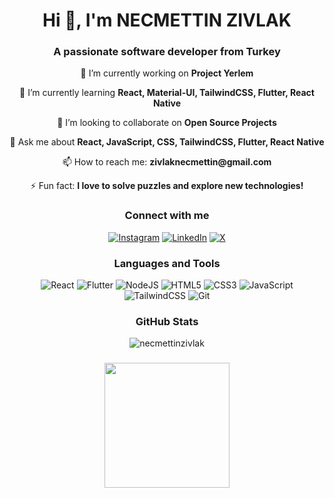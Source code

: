 <h1 align="center">Hi 👋, I'm NECMETTIN ZIVLAK</h1>
<h3 align="center">A passionate software developer from Turkey</h3>

<p align="center">🔭 I’m currently working on <strong>Project Yerlem</strong></p>
<p align="center">🌱 I’m currently learning <strong>React, Material-UI, TailwindCSS, Flutter, React Native</strong></p>
<p align="center">👯 I’m looking to collaborate on <strong>Open Source Projects</strong></p>
<p align="center">💬 Ask me about <strong>React, JavaScript, CSS, TailwindCSS, Flutter, React Native</strong></p>
<p align="center">📫 How to reach me: <strong>zivlaknecmettin@gmail.com</strong></p>
<p align="center">⚡ Fun fact: <strong>I love to solve puzzles and explore new technologies!</strong></p>

<h3 align="center">Connect with me</h3>
<p align="center">
  <a href="https://instagram.com/necmettinzivlak"><img src="https://img.shields.io/badge/Instagram-%23E4405F.svg?logo=Instagram&logoColor=white" alt="Instagram"></a>
  <a href="https://linkedin.com/in/necmettinzivlak"><img src="https://img.shields.io/badge/LinkedIn-%230077B5.svg?logo=linkedin&logoColor=white" alt="LinkedIn"></a>
  <a href="https://x.com/necmettinzivlak"><img src="https://img.shields.io/badge/X-black.svg?logo=X&logoColor=white" alt="X"></a>
</p>


</p>

<h3 align="center">Languages and Tools</h3>
<p align="center"> 
  <img src="https://img.shields.io/badge/React-%2320232a.svg?style=for-the-badge&logo=react&logoColor=%2361DAFB" alt="React" />
  <img src="https://img.shields.io/badge/Flutter-%2302569B.svg?style=for-the-badge&logo=Flutter&logoColor=white" alt="Flutter" />
  <img src="https://img.shields.io/badge/Node.js-6DA55F?style=for-the-badge&logo=node.js&logoColor=white" alt="NodeJS" />
  <img src="https://img.shields.io/badge/HTML5-%23E34F26.svg?style=for-the-badge&logo=html5&logoColor=white" alt="HTML5" />
  <img src="https://img.shields.io/badge/CSS3-%231572B6.svg?style=for-the-badge&logo=css3&logoColor=white" alt="CSS3" />
  <img src="https://img.shields.io/badge/JavaScript-%23323330.svg?style=for-the-badge&logo=javascript&logoColor=%23F7DF1E" alt="JavaScript" />
  <img src="https://img.shields.io/badge/TailwindCSS-%2338B2AC.svg?style=for-the-badge&logo=tailwind-css&logoColor=white" alt="TailwindCSS" />
  <img src="https://img.shields.io/badge/Git-%23F05033.svg?style=for-the-badge&logo=git&logoColor=white" alt="Git" />
</p>


<h3 align="center">GitHub Stats</h3>
<p align="center">
  <img src="https://github-readme-stats.vercel.app/api/top-langs?username=necmettinzivlak&show_icons=true&locale=en&layout=compact" alt="necmettinzivlak" />
</p>

<div align="center">
</div>

###

<div align="center">
  <img height="200" src="https://pbs.twimg.com/media/FvLzCYlXwAAs5If?format=jpg&name=medium"  />
</div>

###
